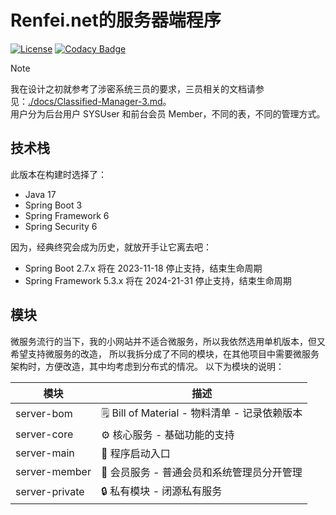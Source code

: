 # Renfei.net的服务器端程序

[![License](https://img.shields.io/github/license/renfei/server)](https://github.com/renfei/server/blob/master/LICENSE)
[![Codacy Badge](https://app.codacy.com/project/badge/Grade/347656db64164c759c755241f8534bbd)](https://app.codacy.com/gh/renfei/server/dashboard?utm_source=gh&utm_medium=referral&utm_content=&utm_campaign=Badge_grade)

> [!NOTE]  
> 我在设计之初就参考了涉密系统三员的要求，三员相关的文档请参见：[./docs/Classified-Manager-3.md](./docs/Classified-Manager-3.md)。  
> 用户分为后台用户 SYSUser 和前台会员 Member，不同的表，不同的管理方式。

## 技术栈

此版本在构建时选择了：

* Java 17
* Spring Boot 3
* Spring Framework 6
* Spring Security 6

因为，经典终究会成为历史，就放开手让它离去吧：

* Spring Boot 2.7.x 将在 2023-11-18 停止支持，结束生命周期
* Spring Framework 5.3.x 将在 2024-21-31 停止支持，结束生命周期

## 模块

微服务流行的当下，我的小网站并不适合微服务，所以我依然选用单机版本，但又希望支持微服务的改造，
所以我拆分成了不同的模块，在其他项目中需要微服务架构时，方便改造，其中均考虑到分布式的情况。
以下为模块的说明：

| 模块             | 描述                                   |
|----------------|--------------------------------------|
| server-bom     | 🗒️ Bill of Material - 物料清单 - 记录依赖版本 |
| server-core    | ⚙️ 核心服务 - 基础功能的支持                    |
| server-main    | 🏁 程序启动入口                            |
| server-member  | 👤 会员服务 - 普通会员和系统管理员分开管理             |
| server-private | 🔒 私有模块 - 闭源私有服务                     |
